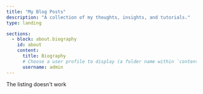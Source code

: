 ```yaml
---
title: "My Blog Posts"
description: "A collection of my thoughts, insights, and tutorials."
type: landing

sections:
  - block: about.biography
    id: about
    content:
      title: Biography
      # Choose a user profile to display (a folder name within `content/authors/`)
      username: admin
---
```



The listing doesn't work